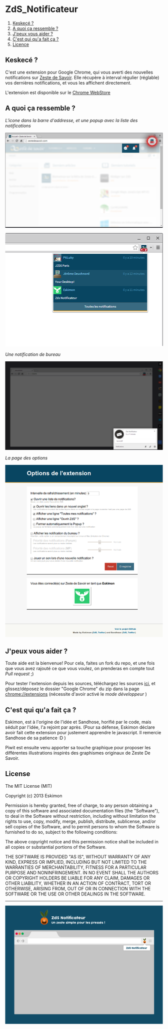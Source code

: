 ZdS_Notificateur
================

 1. [Keskecé ?](#keskec%C3%A9-)
 2. [A quoi ça ressemble ?](#a-quoi-%C3%A7a-ressemble-)
 3. [J'peux vous aider ?](#jpeux-vous-aider-)
 4. [C'est qui qu'a fait ça ?](#cest-qui-qua-fait-%C3%A7a-)
 5. [Licence](license)

## Keskecé ?

C'est une extension pour Google Chrome, qui vous averti des nouvelles notifications sur [Zeste de Savoir](http://zestedesavoir.com).
Elle récupère à interval régulier (réglable) vos dernières notifications, et vous les affichent directement.

L'extension est disponible sur le [Chrome WebStore](https://chrome.google.com/webstore/detail/zds-notificateur/jibjnbbmokappnjpdodmpdmpklfhokkn)

## A quoi ça ressemble ?

*L'icone dans la barre d'addresse, et une popup avec la liste des notifications*

![](Images/notificateur.png)

![](Images/popup.png)


*Une notification de bureau*

![](Images/notifbureau.png)


*La page des options*

![](Images/options.png)


## J'peux vous aider ?

Toute aide est la bienvenue! Pour cela, faites un fork du repo, et une fois que vous avez rajouté ce que vous voulez, on prenderas en compte tout *Pull request* ;)

Pour tester l'extension depuis les sources, téléchargez les sources [ici](https://github.com/Eskimon/ZdS_Notificateur/archive/master.zip), et glissez/déposez le dossier "Google Chrome" du zip dans la page [chrome://extensions](chrome://extension) (nécessite d'avoir activé le *mode développeur* )

## C'est qui qu'a fait ça ?

Eskimon, est à l'origine de l'idée et Sandhose, horifié par le code, mais séduit par l'idée, l'a rejoint par après.
(Pour sa défense, Eskimon déclare avoir fait cette extension pour justement apprendre le javascript. Il remercie Sandhose de sa patience :D )

Piwit est ensuite venu apporter sa touche graphique pour proposer les différentes illustrations inspirés des graphismes originaux de Zeste De Savoir.

## License

The MIT License (MIT)

Copyright (c) 2013 Eskimon

Permission is hereby granted, free of charge, to any person obtaining a copy of
this software and associated documentation files (the "Software"), to deal in
the Software without restriction, including without limitation the rights to
use, copy, modify, merge, publish, distribute, sublicense, and/or sell copies of
the Software, and to permit persons to whom the Software is furnished to do so,
subject to the following conditions:

The above copyright notice and this permission notice shall be included in all
copies or substantial portions of the Software.

THE SOFTWARE IS PROVIDED "AS IS", WITHOUT WARRANTY OF ANY KIND, EXPRESS OR
IMPLIED, INCLUDING BUT NOT LIMITED TO THE WARRANTIES OF MERCHANTABILITY, FITNESS
FOR A PARTICULAR PURPOSE AND NONINFRINGEMENT. IN NO EVENT SHALL THE AUTHORS OR
COPYRIGHT HOLDERS BE LIABLE FOR ANY CLAIM, DAMAGES OR OTHER LIABILITY, WHETHER
IN AN ACTION OF CONTRACT, TORT OR OTHERWISE, ARISING FROM, OUT OF OR IN
CONNECTION WITH THE SOFTWARE OR THE USE OR OTHER DEALINGS IN THE SOFTWARE.

------

![](Images/Promo.png)